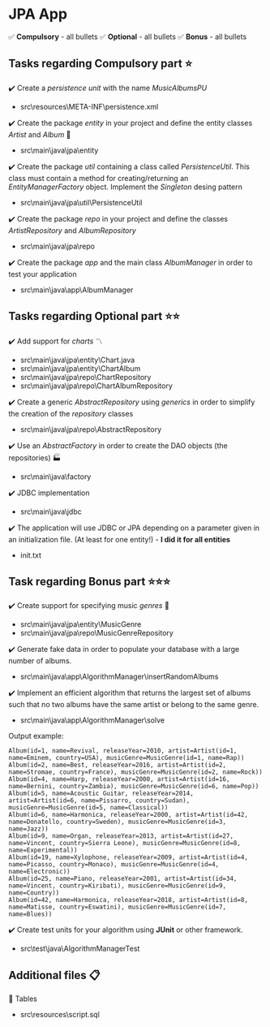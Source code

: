 

# JPA App

 :white_check_mark: **Compulsory** - all bullets
 :white_check_mark: **Optional** - all bullets
 :white_check_mark: **Bonus** - all bullets 



## Tasks regarding Compulsory part :star:

 :heavy_check_mark: Create a _persistence unit_ with the name *MusicAlbumsPU*
 - src\resources\META-INF\persistence.xml
 
 :heavy_check_mark: Create the package _entity_ in your project and define the entity classes _Artist_ and _Album_ :musical_keyboard:
 - src\main\java\jpa\entity
 
 :heavy_check_mark: Create the package _util_ containing a class called _PersistenceUtil_. This class must contain a method for creating/returning an _EntityManagerFactory_ object. Implement the _Singleton_ desing pattern
 - src\main\java\jpa\util\PersistenceUtil
 
 :heavy_check_mark: Create the package _repo_ in your project and define the classes _ArtistRepository_ and _AlbumRepository_
 -  src\main\java\jpa\repo
 
 :heavy_check_mark: Create the package _app_ and the main class _AlbumManager_ in order to test your application
 - src\main\java\app\AlbumManager


## Tasks regarding Optional part :star::star:

:heavy_check_mark: Add support for _charts_ :part_alternation_mark:
 - src\main\java\jpa\entity\Chart.java
 - src\main\java\jpa\entity\ChartAlbum
 - src\main\java\jpa\repo\ChartRepository
 - src\main\java\jpa\repo\ChartAlbumRepository
 
:heavy_check_mark: Create a generic _AbstractRepository_ using _generics_ in order to simplify the creation of the _repository_ classes
 - src\main\java\jpa\repo\AbstractRepository
 
:heavy_check_mark: Use an _AbstractFactory_ in order to create the DAO objects (the repositories) :factory:
 - src\main\java\factory
 
 
:heavy_check_mark: JDBC implementation
 - src\main\java\jdbc
 
:heavy_check_mark: The application will use JDBC or JPA depending on a parameter given in an initialization file. (At least for one entity!) - **I did it for all entities**
 - init.txt

## Task regarding Bonus part :star::star::star:

:heavy_check_mark: Create support for specifying music _genres_ :musical_note:
 - src\main\java\jpa\entity\MusicGenre
 - src\main\java\jpa\repo\MusicGenreRepository
 
:heavy_check_mark: Generate fake data in order to populate your database with a large number of albums.
 - src\main\java\app\AlgorithmManager\insertRandomAlbums
 
:heavy_check_mark: Implement an efficient algorithm that returns the largest set of albums such that no two albums have the same artist or belong to the same genre.
 - src\main\java\app\AlgorithmManager\solve

Output example:

    Album(id=1, name=Revival, releaseYear=2010, artist=Artist(id=1, name=Eminem, country=USA), musicGenre=MusicGenre(id=1, name=Rap))
    Album(id=2, name=Best, releaseYear=2016, artist=Artist(id=2, name=Stromae, country=France), musicGenre=MusicGenre(id=2, name=Rock))
    Album(id=4, name=Harp, releaseYear=2000, artist=Artist(id=16, name=Bernini, country=Zambia), musicGenre=MusicGenre(id=6, name=Pop))
    Album(id=5, name=Acoustic Guitar, releaseYear=2014, artist=Artist(id=6, name=Pissarro, country=Sudan), musicGenre=MusicGenre(id=5, name=Classical))
    Album(id=6, name=Harmonica, releaseYear=2000, artist=Artist(id=42, name=Donatello, country=Sweden), musicGenre=MusicGenre(id=3, name=Jazz))
    Album(id=9, name=Organ, releaseYear=2013, artist=Artist(id=27, name=Vincent, country=Sierra Leone), musicGenre=MusicGenre(id=8, name=Experimental))
    Album(id=19, name=Xylophone, releaseYear=2009, artist=Artist(id=4, name=Picasso, country=Monaco), musicGenre=MusicGenre(id=4, name=Electronic))
    Album(id=25, name=Piano, releaseYear=2001, artist=Artist(id=34, name=Vincent, country=Kiribati), musicGenre=MusicGenre(id=9, name=Country))
    Album(id=42, name=Harmonica, releaseYear=2018, artist=Artist(id=8, name=Matisse, country=Eswatini), musicGenre=MusicGenre(id=7, name=Blues))


:heavy_check_mark: Create test units for your algorithm using **JUnit** or other framework.
 - src\test\java\AlgorithmManagerTest

## Additional files :clipboard:

:link: Tables
 - src\resources\script.sql
